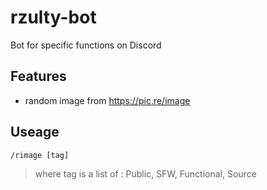 # rzulty-bot
Bot for specific functions on Discord

## Features
- random image from https://pic.re/image

## Useage 
`/rimage [tag] `
> where tag is a list of : Public, SFW, Functional, Source
